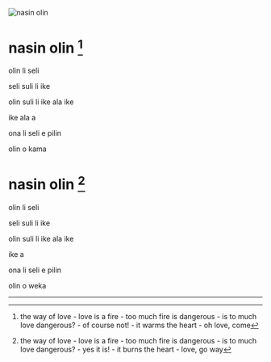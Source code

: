 ![nasin olin](https://raw.githubusercontent.com/pedrocosta/utalainsa/master/nasin%20olin.png "nasin olin")

# nasin olin [^1]

olin li seli

seli suli li ike

olin suli li ike ala ike

ike ala a

ona li seli e pilin 		 

olin o kama

# nasin olin [^2]

olin li seli

seli suli li ike

olin suli li ike ala ike

ike a					

ona li seli e pilin 		 

olin o weka

---

[^1]: the way of love - love is a fire - too much fire is dangerous - is to much love dangerous? - of course not! - it warms the heart - oh love, come

[^2]: the way of love - love is a fire - too much fire is dangerous - is to much love dangerous? - yes it is! - it burns the heart - love, go way
